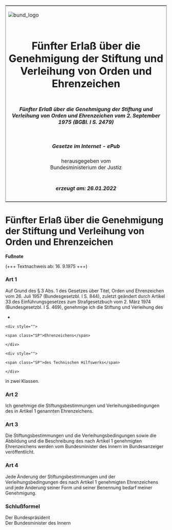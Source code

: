 <span id="DECKBLATT.html"></span>

<table border="0" frame="border" width="100%">

<tr valign="top">

<td align="left">

![bund\_logo](BfJ_2021_Web_de_de.gif)

</td>

<td align="right">

 

</td>

</tr>

<tr align="center" valign="middle">

<td colspan="2">

# Fünfter Erlaß über die Genehmigung der Stiftung und Verleihung von Orden und Ehrenzeichen

</td>

</tr>

<tr align="center" valign="middle">

<td colspan="2">

##### Fünfter Erlaß über die Genehmigung der Stiftung und Verleihung von Orden und Ehrenzeichen vom 2. September 1975 (BGBl. I S. 2479)

</td>

</tr>

<tr align="center" valign="middle">

<td colspan="2">

  
  

##### Gesetze im Internet - ePub  
  
herausgegeben vom  
Bundesministerium der Justiz

</td>

</tr>

<tr align="center" valign="bottom">

<td colspan="2">

  
  

##### erzeugt am: 26.01.2022

</td>

</tr>

</table>

<span id="BJNR024790975.html"></span>

# Fünfter Erlaß über die Genehmigung der Stiftung und Verleihung von Orden und Ehrenzeichen

<div>

  
**Fußnote**

<div class="jnhtml">

<div>

<div class="jurAbsatz">

(+++ Textnachweis ab: 16. 9.1975 +++)

</div>

</div>

</div>

</div>

<span id="BJNR024790975BJNE000100315.html"></span>

### Art 1  

<div>

<div class="jnhtml">

<div>

<div class="jurAbsatz">

Auf Grund des § 3 Abs. 1 des Gesetzes über Titel, Orden und Ehrenzeichen
vom 26. Juli 1957 (Bundesgesetzbl. I S. 844), zuletzt geändert durch
Artikel 33 des Einführungsgesetzes zum Strafgesetzbuch vom 2. März 1974
(Bundesgesetzbl. I S. 469), genehmige ich die Stiftung und Verleihung
des

  - 
    
    <div style="">
    
    <span class="SP">Ehrenzeichens</span>
    
    </div>
    
    <div style="">
    
    <span class="SP">des Technischen Hilfswerks</span>
    
    </div>

in zwei Klassen.

</div>

</div>

</div>

</div>

<span id="BJNR024790975BJNE000200315.html"></span>

### Art 2  

<div>

<div class="jnhtml">

<div>

<div class="jurAbsatz">

Ich genehmige die Stiftungsbestimmungen und Verleihungsbedingungen des
in Artikel 1 genannten Ehrenzeichens.

</div>

</div>

</div>

</div>

<span id="BJNR024790975BJNE000300315.html"></span>

### Art 3  

<div>

<div class="jnhtml">

<div>

<div class="jurAbsatz">

Die Stiftungsbestimmungen und die Verleihungsbedingungen sowie die
Abbildung und die Beschreibung des nach Artikel 1 genehmigten
Ehrenzeichens werden vom Bundesminister des Innern im Bundesanzeiger
veröffentlicht.

</div>

</div>

</div>

</div>

<span id="BJNR024790975BJNE000400315.html"></span>

### Art 4  

<div>

<div class="jnhtml">

<div>

<div class="jurAbsatz">

Jede Änderung der Stiftungsbestimmungen und der Verleihungsbedingungen
des nach Artikel 1 genehmigten Ehrenzeichens und jede Änderung seiner
Form und seiner Benennung bedarf meiner Genehmigung.

</div>

</div>

</div>

</div>

<span id="BJNR024790975BJNE000500315.html"></span>

### Schlußformel  

<div>

<div class="jnhtml">

<div>

<div class="jurAbsatz">

<span class="SP">Der Bundespräsident</span>  
<span class="SP">Der Bundesminister des Innern</span>

</div>

</div>

</div>

</div>
